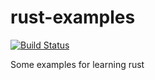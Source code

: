 # rust-examples
[![Build Status](https://travis-ci.com/shrmrf/rust-examples.svg?branch=master)](https://travis-ci.com/shrmrf/rust-examples)

Some examples for learning rust
